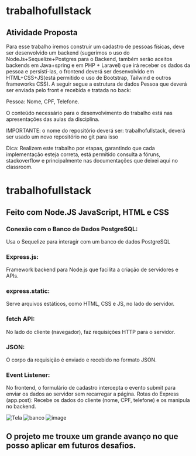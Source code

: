 # trabalhofullstack

## Atividade Proposta
Para esse trabalho iremos construir um cadastro de pessoas físicas, deve ser desenvolvido um backend (sugerimos o uso do NodeJs+Sequelize+Postgres para o Backend, também serão aceitos backends em Java+spring e em PHP + Laravel) que irá receber os dados da pessoa e persistí-las, o frontend deverá ser desenvolvido em HTML+CSS+JS(está permitido o uso de Bootstrap, Tailwind e outros frameworks CSS). A seguir segue a estrutura de dados Pessoa que deverá ser enviada pelo front e recebida e tratada no back:

Pessoa: Nome, CPF, Telefone.

O conteúdo necessário para o desenvolvimento do trabalho está nas apresentações das aulas da disciplina.

IMPORTANTE: o nome do repositório deverá ser: trabalhofullstack, deverá ser usado um novo repositório no git para isso

Dica: Realizem este trabalho por etapas, garantindo que cada implementação esteja correta, está permitido consulta a fóruns, stackoverflow e principalmente nas documentações que deixei aqui no classroom.

# trabalhofullstack
## Feito com Node.JS JavaScript, HTML e CSS 
### Conexão com o Banco de Dados PostgreSQL: 
Usa o Sequelize para interagir com um banco de dados PostgreSQL
### Express.js: 
Framework backend para Node.js que facilita a criação de servidores e APIs.
### express.static: 
Serve arquivos estáticos, como HTML, CSS e JS, no lado do servidor.
### fetch API: 
No lado do cliente (navegador), faz requisições HTTP para o servidor.
### JSON:
O corpo da requisição é enviado e recebido no formato JSON.
### Event Listener:
No frontend, o formulário de cadastro intercepta o evento submit para enviar os dados ao servidor sem recarregar a página.
Rotas do Express (app.post): Recebe os dados do cliente (nome, CPF, telefone) e os manipula no backend.

![Tela](https://github.com/user-attachments/assets/b06c5ae4-c752-4b04-8676-fbd334dd163c)
![banco](https://github.com/user-attachments/assets/bc28a20c-96c0-4024-9a9d-e82e3e2bdef4)
![image](https://github.com/user-attachments/assets/c86c7c76-ab70-4671-a92b-42453f3a2f2a)


## O projeto me trouxe um grande avanço no que posso aplicar em futuros desafios.
